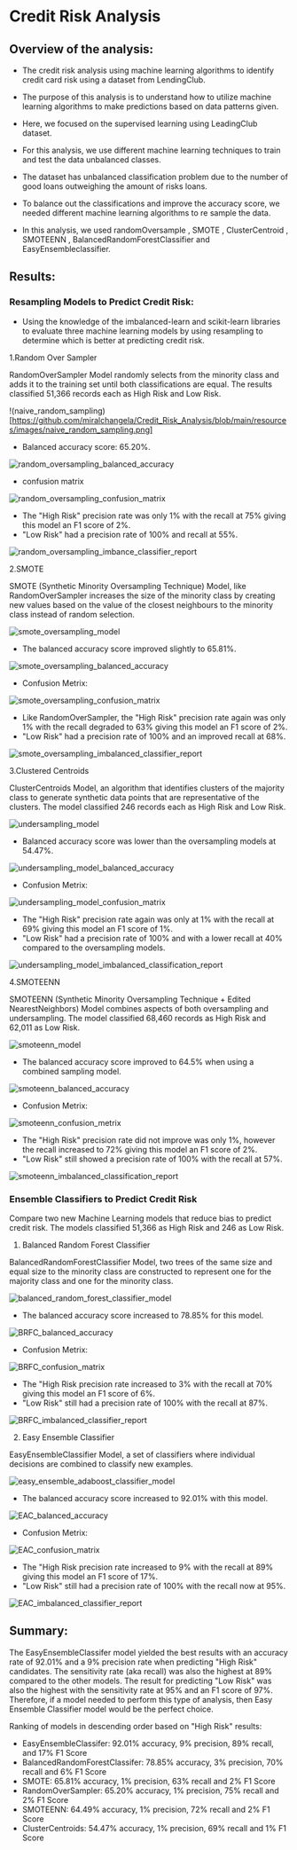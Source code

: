 # Credit Risk Analysis

## Overview of the analysis:

- The credit risk analysis using machine learning algorithms to identify credit card risk using a dataset from LendingClub.

- The purpose of this analysis is to understand how to utilize machine learning algorithms to make predictions based on data patterns given.

- Here, we focused on the supervised learning  using LeadingClub dataset.

- For this analysis, we use different machine learning techniques to train and test the data unbalanced classes.

- The dataset has unbalanced classification problem due to the number of good loans outweighing the amount of risks loans.

- To balance out the classifications and improve the accuracy score, we needed different machine learning algorithms to re sample the data. 

- In this analysis, we used randomOversample , SMOTE , ClusterCentroid , SMOTEENN , BalancedRandomForestClassifier and EasyEnsembleclassifier.

## Results:

### Resampling  Models to Predict Credit Risk:

- Using the knowledge of the imbalanced-learn and scikit-learn libraries to evaluate three machine learning models by using resampling to determine which is better at predicting credit risk.

1.Random Over Sampler
    
RandomOverSampler Model randomly selects from the minority class and adds it to the training set until both classifications are equal. The results classified 51,366 records each as High Risk and Low Risk.

!(naive_random_sampling)[https://github.com/miralchangela/Credit_Risk_Analysis/blob/main/resources/images/naive_random_sampling.png]

- Balanced accuracy score: 65.20%.

![random_oversampling_balanced_accuracy](https://github.com/miralchangela/Credit_Risk_Analysis/blob/main/resources/images/random_oversampling_balanced_accuracy.png)

- confusion matrix

![random_oversampling_confusion_matrix](https://github.com/miralchangela/Credit_Risk_Analysis/blob/main/resources/images/random_oversampling_confusion_matrix.png)

- The "High Risk" precision rate was only 1% with the recall at 75% giving this model an F1 score of 2%.
- "Low Risk" had a precision rate of 100% and recall at 55%.

![random_oversampling_imbance_classifier_report](https://github.com/miralchangela/Credit_Risk_Analysis/blob/main/resources/images/random_oversampling_imbance_classifier_report.png)


2.SMOTE 

 SMOTE (Synthetic Minority Oversampling Technique) Model, like RandomOverSampler increases the size of the minority class by creating new values based on the value of the closest neighbours to the minority class instead of random selection.

![smote_oversampling_model](https://github.com/miralchangela/Credit_Risk_Analysis/blob/main/resources/images/smote_oversampling_model.png)

- The balanced accuracy score improved slightly to 65.81%.

![smote_oversampling_balanced_accuracy](https://github.com/miralchangela/Credit_Risk_Analysis/blob/main/resources/images/smote_oversampling_balanced_accuracy.png)

- Confusion Metrix:

![smote_oversampling_confusion_matrix](https://github.com/miralchangela/Credit_Risk_Analysis/blob/main/resources/images/smote_oversampling_confusion_matrix.png)

- Like RandomOverSampler, the "High Risk" precision rate again was only 1% with the recall degraded to 63% giving this model an F1 score of 2%.
- "Low Risk" had a precision rate of 100% and an improved recall at 68%.

![smote_oversampling_imbalanced_classifier_report](https://github.com/miralchangela/Credit_Risk_Analysis/blob/main/resources/images/smote_oversampling_imbalanced_classifier_report.png)

3.Clustered Centroids

ClusterCentroids Model, an algorithm that identifies clusters of the majority class to generate synthetic data points that are representative of the clusters. The model classified 246 records each as High Risk and Low Risk.

 ![undersampling_model](https://github.com/miralchangela/Credit_Risk_Analysis/blob/main/resources/images/undersampling_model.png)

- Balanced accuracy score was lower than the oversampling models at 54.47%.

![undersampling_model_balanced_accuracy](https://github.com/miralchangela/Credit_Risk_Analysis/blob/main/resources/images/undersampling_model_balanced_accuracy.png)

- Confusion Metrix:

![undersampling_model_confusion_matrix](https://github.com/miralchangela/Credit_Risk_Analysis/blob/main/resources/images/undersampling_model_confusion_matrix.png)

- The "High Risk" precision rate again was only at 1% with the recall at 69% giving this model an F1 score of 1%.
- "Low Risk" had a precision rate of 100% and with a lower recall at 40% compared to the oversampling models.

![undersampling_model_imbalanced_classification_report](https://github.com/miralchangela/Credit_Risk_Analysis/blob/main/resources/images/undersampling_model_imbalanced_classification_report.png)

4.SMOTEENN

SMOTEENN (Synthetic Minority Oversampling Technique + Edited NearestNeighbors) Model combines aspects of both oversampling and undersampling. The model classified 68,460 records as High Risk and 62,011 as Low Risk.

![smoteenn_model](https://github.com/miralchangela/Credit_Risk_Analysis/blob/main/resources/images/smoteenn_model.png)

- The balanced accuracy score improved to 64.5% when using a combined sampling model.

![smoteenn_balanced_accuracy](https://github.com/miralchangela/Credit_Risk_Analysis/blob/main/resources/images/smoteenn_balanced_accuracy.png)

- Confusion Metrix:

![smoteenn_confusion_metrix](https://github.com/miralchangela/Credit_Risk_Analysis/blob/main/resources/images/smoteenn_confusion_metrix.png)

- The "High Risk" precision rate did not improve was only 1%, however the recall increased to 72% giving this model an F1 score of 2%.
- "Low Risk" still showed a precision rate of 100% with the recall at 57%.

![smoteenn_imbalanced_classification_report](https://github.com/miralchangela/Credit_Risk_Analysis/blob/main/resources/images/smoteenn_imbalanced_classification_report.png)


### Ensemble Classifiers to Predict Credit Risk

Compare two new Machine Learning models that reduce bias to predict credit risk. The models classified 51,366 as High Risk and 246 as Low Risk.

1. Balanced Random Forest Classifier

BalancedRandomForestClassifier Model, two trees of the same size and equal size to the minority class are constructed to represent one for the majority class and one for the minority class.

![balanced_random_forest_classifier_model](https://github.com/miralchangela/Credit_Risk_Analysis/blob/main/resources/images/balanced_random_forest_classifier_model.png)

- The balanced accuracy score increased to 78.85% for this model.

![BRFC_balanced_accuracy](https://github.com/miralchangela/Credit_Risk_Analysis/blob/main/resources/images/BRFC_balanced_accuracy.png)

- Confusion Metrix:

![BRFC_confusion_matrix](https://github.com/miralchangela/Credit_Risk_Analysis/blob/main/resources/images/BRFC_confusion_matrix.png)

- The "High Risk precision rate increased to 3% with the recall at 70% giving this model an F1 score of 6%.
- "Low Risk" still had a precision rate of 100% with the recall at 87%.

![BRFC_imbalanced_classifier_report](https://github.com/miralchangela/Credit_Risk_Analysis/blob/main/resources/images/BRFC_imbalanced_classifier_report.png)

2. Easy Ensemble Classifier

EasyEnsembleClassifier Model, a set of classifiers where individual decisions are combined to classify new examples.

![easy_ensemble_adaboost_classifier_model](https://github.com/miralchangela/Credit_Risk_Analysis/blob/main/resources/images/easy_ensemble_adaboost_classifier_model.png)

- The balanced accuracy score increased to 92.01% with this model.

![EAC_balanced_accuracy](https://github.com/miralchangela/Credit_Risk_Analysis/blob/main/resources/images/EAC_balanced_accuracy.png)

- Confusion Metrix:

![EAC_confusion_matrix](https://github.com/miralchangela/Credit_Risk_Analysis/blob/main/resources/images/EAC_confusion_matrix.png)

- The "High Risk precision rate increased to 9% with the recall at 89% giving this model an F1 score of 17%.
- "Low Risk" still had a precision rate of 100% with the recall now at 95%.

![EAC_imbalanced_classifier_report](https://github.com/miralchangela/Credit_Risk_Analysis/blob/main/resources/images/EAC_imbalanced_classifier_report.png)

## Summary:

 The EasyEnsembleClassifer model yielded the best results with an accuracy rate of 92.01% and a 9% precision rate when predicting "High Risk" candidates. The sensitivity rate (aka recall) was also the highest at 89% compared to the other models. The result for predicting "Low Risk" was also the highest with the sensitivity rate at 95% and an F1 score of 97%. Therefore, if a model needed to perform this type of analysis, then
 Easy Ensemble Classifier model would be the perfect choice.

Ranking of models in descending order based on "High Risk" results:

- EasyEnsembleClassifer: 92.01% accuracy, 9% precision, 89% recall, and 17% F1 Score
- BalancedRandomForestClassifer: 78.85% accuracy, 3% precision, 70% recall and 6% F1 Score
- SMOTE: 65.81% accuracy, 1% precision, 63% recall and 2% F1 Score
- RandomOverSampler: 65.20% accuracy, 1% precision, 75% recall and 2% F1 Score
- SMOTEENN: 64.49% accuracy, 1% precision, 72% recall and 2% F1 Score
- ClusterCentroids: 54.47% accuracy, 1% precision, 69% recall and 1% F1 Score

